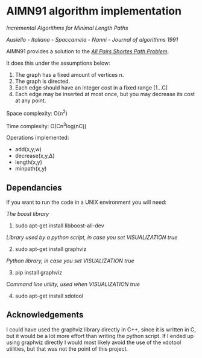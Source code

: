 # AIMN91 algorithm implementation
<i>Incremental Algorithms for Minimal Length Paths</i>

<i>Ausiello - Italiano - Spaccamela - Nanni - Journal of algorithms 1991</i>

AIMN91 provides a solution to the <u><i>All Pairs Shortes Path Problem</u></i>.

It does this under the assumptions below:
1. The graph has a fixed amount of vertices n.
2. The graph is directed.
3. Each edge should have an integer cost in a fixed range [1...C]
4. Each edge may be inserted at most once, but you may decrease its cost at any point.

Space complexity: O(n<sup>2</sup>)

Time complexity: O(Cn<sup>3</sup>log(nC))

Operations implemented:
- add(x,y,w)
- decrease(x,y,Δ)
- length(x,y)
- minpath(x,y)

## Dependancies
If you want to run the code in a UNIX environment you will need:

<i>The boost library</i>
1. sudo apt-get install libboost-all-dev

<i>Library used by a python script, in case you set VISUALIZATION true</i>

2. sudo apt-get install graphviz

<i>Python library, in case you set VISUALIZATION true</i>

3. pip install graphviz

<i>Command line utility, used when VISUALIZATION true</i>

4. sudo apt-get install xdotool


## Acknowledgements
I could have used the graphviz library directly in C++, since it is written in C, but it would be a lot more effort than writing the python script.
If I ended up using graphviz directly I would most likely avoid the use of the xdotool utilities, but that was not the point of this project.
